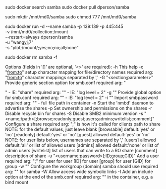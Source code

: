 sudo docker search samba
sudo docker pull dperson/samba

sudo mkdir /mnt/md0/samba
sudo chmod 777 /mnt/md0/samba

sudo docker run -d --name samba -p 139:139 -p 445:445 \
    -v /mnt/md0/collection:/mount \
    --restart=always dperson/samba \
    -u "wangyj;7" \
    -s "plot;/mount/;yes;no;no;all;none"

sudo docker rm samba -f


Options (fields in '[]' are optional, '<>' are required):
    -h          This help
    -c "<from:to>" setup character mapping for file/directory names
                required arg: "<from:to>" character mappings separated by ','
    -G "<section;parameter>" Provide generic section option for smb.conf
                required arg: "<section>" - IE: "share"
                required arg: "<parameter>" - IE: "log level = 2"
    -g "<parameter>" Provide global option for smb.conf
                required arg: "<parameter>" - IE: "log level = 2"
    -i "<path>" Import smbpassword
                required arg: "<path>" - full file path in container
    -n          Start the 'nmbd' daemon to advertise the shares
    -p          Set ownership and permissions on the shares
    -r          Disable recycle bin for shares
    -S          Disable SMB2 minimum version
    -s "<name;/path>[;browse;readonly;guest;users;admins;writelist;comment]"
                Configure a share
                required arg: "<name>;</path>"
                <name> is how it's called for clients
                <path> path to share
                NOTE: for the default values, just leave blank
                [browsable] default:'yes' or 'no'
                [readonly] default:'yes' or 'no'
                [guest] allowed default:'yes' or 'no'
                NOTE: for user lists below, usernames are separated by ','
                [users] allowed default:'all' or list of allowed users
                [admins] allowed default:'none' or list of admin users
                [writelist] list of users that can write to a RO share
                [comment] description of share
    -u "<username;password>[;ID;group;GID]"       Add a user
                required arg: "<username>;<passwd>"
                <username> for user
                <password> for user
                [ID] for user
                [group] for user
                [GID] for group
    -w "<workgroup>"       Configure the workgroup (domain) samba should use
                required arg: "<workgroup>"
                <workgroup> for samba
    -W          Allow access wide symbolic links
    -I          Add an include option at the end of the smb.conf
                required arg: "<include file path>"
                <include file path> in the container, e.g. a bind mount